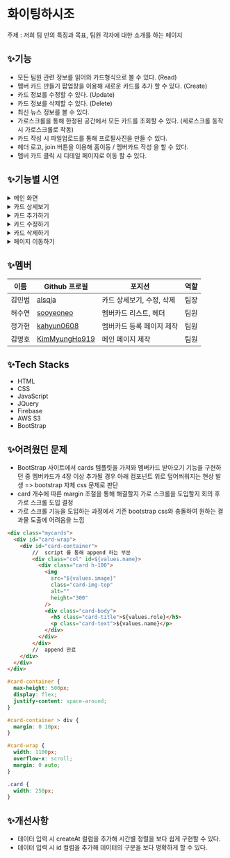 # 화이팅하시조

주제 : 저희 팀 만의 특징과 목표, 팀원 각자에 대한 소개를 하는 페이지

## ✨기능

- 모든 팀원 관련 정보를 읽어와 카드형식으로 볼 수 있다. (Read)
- 멤버 카드 만들기 팝업창을 이용해 새로운 카드를 추가 할 수 있다. (Create)
- 카드 정보를 수정할 수 있다. (Update)
- 카드 정보를 삭제할 수 있다. (Delete)
- 최신 뉴스 정보를 볼 수 있다.
- 가로스크롤을 통해 한정된 공간에서 모든 카드를 조회할 수 있다. (세로스크롤 동작 시 가로스크롤로 작동)
- 카드 작성 시 파일업로드를 통해 프로필사진을 만들 수 있다.
- 헤더 로고, join 버튼을 이용해 홈이동 / 멤버카드 작성 을 할 수 있다.
- 멤버 카드 클릭 시 디테일 페이지로 이동 할 수 있다.

## ✨기능별 시연

<details>
  <summary>메인 화면</summary>
  <div markdown="1">
    <img src="https://github.com/user-attachments/assets/50957794-b6bb-499e-ac07-8b7c3660021e"/>
  </div>
</details>
<details>
  <summary>카드 상세보기</summary>
  <div markdown="1">
    <img src="https://github.com/user-attachments/assets/b70b170d-9855-4b61-867b-166ba2ec24c2"/>
  </div>
</details>
<details>
  <summary>카드 추가하기</summary>
  <div markdown="1">
    <img src="https://github.com/user-attachments/assets/f049252e-7ac0-4a22-86bc-8df79acb39b9"/>
  </div>
</details>
<details>
  <summary>카드 수정하기</summary>
  <div markdown="1">
    <img src="https://github.com/user-attachments/assets/28967437-ee58-411c-8800-961ad54c3293"/>
  </div>
</details>
<details>
  <summary>카드 삭제하기</summary>
  <div markdown="1">
    <img src="https://github.com/user-attachments/assets/86b346e8-abf8-444b-8a31-eca4bb78dcc2"/>
  </div>
</details>
<details>
  <summary>페이지 이동하기</summary>
  <div markdown="1">
    <img src="https://github.com/user-attachments/assets/167ccf07-2601-46f8-973c-84c693cbdee9"/>
  </div>
</details>

## ✨멤버

| 이름              | Github 프로필  | 포지션     | 역할 |
| ----------------- | -------------- | ---------- | ---- |
| 김민범 | [alsqja]      | 카드 상세보기, 수정, 삭제     | 팀장 |
| 허수연 | [sooyeoneo]       | 멤버카드 리스트, 헤더  | 팀원 |
| 정가현 | [kahyun0608]    | 멤버카드 등록 페이지 제작  | 팀원 |
| 김명호 | [KimMyungHo919]  | 메인 페이지 제작 | 팀원 |

[alsqja]: https://github.com/alsqja
[sooyeoneo]: https://github.com/sooyeoneo
[kahyun0608]: https://github.com/kahyun0608
[KimMyungHo919]: https://github.com/KimMyungHo919

## ✨Tech Stacks

- HTML
- CSS
- JavaScript
- JQuery
- Firebase
- AWS S3
- BootStrap

## ✨어려웠던 문제
- BootStrap 사이트에서 cards 템플릿을 가져와 멤버카드 받아오기 기능을 구현하던 중 멤버카드가 4장 이상 추가될 경우 아래 컴포넌트 위로 덮어씌워지는 현상 발생 => bootstrap 자체 css 문제로 판단
- card 개수에 따른 margin 조절을 통해 해결할지 가로 스크롤을 도입할지 회의 후 가로 스크롤 도입 결정
- 가로 스크롤 기능을 도입하는 과정에서 기존 bootstrap css와 충돌하여 원하는 결과물 도출에 어려움을 느낌
```html
<div class="mycards">
  <div id="card-wrap">
    <div id="card-container">
        //  script 를 통해 append 하는 부분
        <div class="col" id=${values.name}>
          <div class="card h-100">
            <img
              src="${values.image}"
              class="card-img-top"
              alt=""
              height="300"
            />
            <div class="card-body">
              <h5 class="card-title">${values.role}</h5>
              <p class="card-text">${values.name}</p>
            </div>
          </div>
        </div>
        //  append 완료
    </div>
  </div>
</div>
```
```css
#card-container {
  max-height: 500px;
  display: flex;
  justify-content: space-around;
}

#card-container > div {
  margin: 0 10px;
}

#card-wrap {
  width: 1100px;
  overflow-x: scroll;
  margin: 0 auto;
}

.card {
  width: 250px;
}
```

## ✨개선사항

- 데이터 입력 시 createAt 컬럼을 추가해 시간별 정렬을 보다 쉽게 구현할 수 있다.
- 데이터 입력 시 id 컬럼을 추가해 데이터의 구분을 보다 명확하게 할 수 있다.
